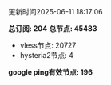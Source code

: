 更新时间2025-06-11 18:17:06

**总订阅: 204**
**总节点: 45483**
- vless节点: 20727
- hysteria2节点: 4

**google ping有效节点: 196**
